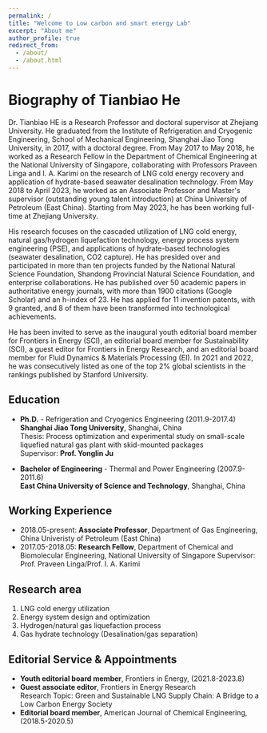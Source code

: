 ```yaml
---
permalink: /
title: "Welcome to Low carbon and smart energy Lab"
excerpt: "About me"
author_profile: true
redirect_from: 
  - /about/
  - /about.html
---
```




# Biography of Tianbiao He

Dr. Tianbiao HE is a Research Professor and doctoral supervisor at Zhejiang University. He graduated from the Institute of Refrigeration and Cryogenic Engineering, School of Mechanical Engineering, Shanghai Jiao Tong University, in 2017, with a doctoral degree. From May 2017 to May 2018, he worked as a Research Fellow in the Department of Chemical Engineering at the National University of Singapore, collaborating with Professors Praveen Linga and I. A. Karimi on the research of LNG cold energy recovery and application of hydrate-based seawater desalination technology. From May 2018 to April 2023, he worked as an Associate Professor and Master's supervisor (outstanding young talent introduction) at China University of Petroleum (East China). Starting from May 2023, he has been working full-time at Zhejiang University.

His research focuses on the cascaded utilization of LNG cold energy, natural gas/hydrogen liquefaction technology, energy process system engineering (PSE), and applications of hydrate-based technologies (seawater desalination, CO2 capture). He has presided over and participated in more than ten projects funded by the National Natural Science Foundation, Shandong Provincial Natural Science Foundation, and enterprise collaborations. He has published over 50 academic papers in authoritative energy journals, with more than 1900 citations (Google Scholar) and an h-index of 23. He has applied for 11 invention patents, with 9 granted, and 8 of them have been transformed into technological achievements.

He has been invited to serve as the inaugural youth editorial board member for Frontiers in Energy (SCI), an editorial board member for Sustainability (SCI), a guest editor for Frontiers in Energy Research, and an editorial board member for Fluid Dynamics & Materials Processing (EI). In 2021 and 2022, he was consecutively listed as one of the top 2% global scientists in the rankings published by Stanford University.

## Education
- **Ph.D.** - Refrigeration and Cryogenics Engineering (2011.9-2017.4)  
  **Shanghai Jiao Tong University**, Shanghai, China  
  Thesis: Process optimization and experimental study on small-scale liquefied natural gas plant with skid-mounted packages  
  Supervisor: **Prof. Yonglin Ju**  
  
- **Bachelor of Engineering** - Thermal and Power Engineering (2007.9-2011.6)  
  **East China University of Science and Technology**, Shanghai, China

## Working Experience
- 2018.05-present: **Associate Professor**, Department of Gas Engineering, China Univeristy of Petroleum (East China)
- 2017.05-2018.05: **Research Fellow**, Department of Chemical and Biomolecular Engineering, National University of Singapore
                   Supervisor: Prof. Praveen Linga/Prof. I. A. Karimi

## Research area
1. LNG cold energy utilization
2. Energy system design and optimization
3. Hydrogen/natural gas liquefaction process
4. Gas hydrate technology (Desalination/gas separation)


## Editorial Service & Appointments
- **Youth editorial board member**, Frontiers in Energy, (2021.8-2023.8)
- **Guest associate editor**, Frontiers in Energy Research  
  Research Topic: Green and Sustainable LNG Supply Chain: A Bridge to a Low Carbon Energy Society
- **Editorial board member**, American Journal of Chemical Engineering, (2018.5-2020.5)
